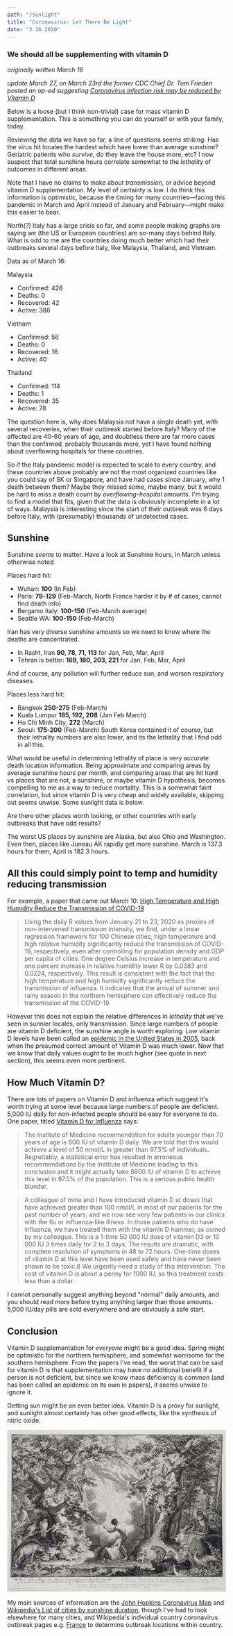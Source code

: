 ```yaml
---
path: "/sunlight"
title: "Coronavirus: Let There Be Light"
date: "3.16.2020"
---
```


### We should all be supplementing with vitamin D

*originally written March 16*

*update March 27, on March 23rd the former CDC Chief Dr. Tom Frieden posted an op-ed suggesting [Coronavirus infection risk may be reduced by Vitamin D](https://twitter.com/DrTomFrieden/status/1242193974892388354)*

Below is a loose (but I think non-trivial) case for mass vitamin D supplementation. This is something you can do yourself or with your family, today.

Reviewing the data we have so far, a line of questions seems striking: Has the virus hit locales the hardest which have lower than average sunshine? Geriatric patients who *survive*, do they leave the house more, etc? I now suspect that total sunshine hours correlate somewhat to the *lethality* of outcomes in different areas.

Note that I have no claims to make about *transmission,* or advice beyond vitamin D supplementation. My level of certainty is low. I do think this information is optimistic, because the timing for many countries—facing this pandemic in March and April instead of January and February—might make this easier to bear.

North(?) Italy has a large crisis so far, and some people making graphs are saying we (the US or European countries) are so-many days behind Italy. What is odd to me are the countries doing much better which had their outbreaks several days before Italy, like Malaysia, Thailand, and Vietnam.

Data as of March 16:

Malaysia
* Confirmed: 428
* Deaths: 0
* Recovered: 42
* Active: 386

Vietnam
* Confirmed: 56
* Deaths: 0
* Recovered: 16
* Active: 40

Thailand
* Confirmed: 114
* Deaths: 1
* Recovered: 35
* Active: 78

The question here is, why does Malaysia not have a single death yet, with several recoveries, when their outbreak started before Italy? Many of the affected are 40-60 years of age, and doubtless there are far more cases than the confirmed, probably thousands more, yet I have found nothing about overflowing hospitals for these countries.

So if the Italy pandemic model is expected to scale to every country, and these countries above probably are not the most organized countries like you could say of SK or Singapore, and have had cases since January, why 1 death between them? Maybe they missed some, maybe many, but it would be hard to miss a death count by *overflowing-hospital* amounts. I'm trying to find a model that fits, given that the data is obviously incomplete in a lot of ways. Malaysia is interesting since the start of their outbreak was 6 days before Italy, with (presumably) thousands of undetected cases.

## Sunshine

Sunshine *seems* to matter. Have a look at Sunshine hours, in March unless otherwise noted

Places hard hit:
* Wuhan: **100** (In Feb)
* Paris: **79-129** (Feb-March, North France harder it by # of cases, cannot find death info)
* Bergamo Italy: **100-150** (Feb-March average)
* Seattle WA: **100-150** (Feb-March)

Iran has very diverse sunshine amounts so we need to know where the deaths are concentrated.

* In Rasht, Iran **90, 78, 71, 113** for Jan, Feb, Mar, April
* Tehran is better: **169, 180, 203, 221** for Jan, Feb, Mar, April

And of course, any pollution will further reduce sun, and worsen respiratory diseases.

Places less hard hit:

* Bangkok **250-275** (Feb-March)
* Kuala Lumpur **185, 192, 208** (Jan Feb March)
* Ho Chi Minh City, **272** (March)
* Seoul: **175-200** (Feb-March) South Korea contained it of course, but their lethality numbers are also lower, and its the lethality that I find odd in all this.

What would be useful in determining lethality of place is very accurate death location information. Being approximate and comparing areas by average sunshine hours per month, and comparing areas that are hit hard vs places that are not, a sunshine, or maybe vitamin D hypothesis, becomes compelling to me as a way to reduce mortality. This is a somewhat faint correlation, but since vitamin D is very cheap and widely available, skipping out seems unwise. Some sunlight data is below.

Are there other places worth looking, or other countries with early outbreaks that have odd results?

The worst US places by sunshine are Alaska, but also Ohio and Washington. Even then, places like Juneau AK rapidly get more sunshine. March is 137.3 hours for them, April is 182.3 hours.

## All this could simply point to temp and humidity reducing transmission

For example, a paper that came out March 10: [High Temperature and High Humidity Reduce the Transmission of COVID-19](https://papers.ssrn.com/sol3/papers.cfm?abstract_id=3551767)

> Using the daily R values from January 21 to 23, 2020 as proxies of non-intervened transmission intensity, we find, under a linear regression framework for 100 Chinese cities, high temperature and high relative humidity significantly reduce the transmission of COVID-19, respectively, even after controlling for population density and GDP per capita of cities. One degree Celsius increase in temperature and one percent increase in relative humidity lower R by 0.0383 and 0.0224, respectively. This result is consistent with the fact that the high temperature and high humidity significantly reduce the transmission of influenza. It indicates that the arrival of summer and rainy season in the northern hemisphere can effectively reduce the transmission of the COVID-19.

However this does not explain the relative differences in *lethality* that we've seen in sunnier locales, only transmission. Since large numbers of people are vitamin D deficient, the sunshine angle is worth exploring. Low vitamin D levels have been called an [epidemic in the United States in 2005](https://www.ncbi.nlm.nih.gov/pubmed/16251641), back when the presumed correct amount of Vitamin D was much lower. Now that we know that daily values ought to be much higher (see quote in next section), this seems even more pertinent.

## How Much Vitamin D?

There are lots of papers on Vitamin D and influenza which suggest it's worth trying at some level because large numbers of people are deficient. 5,000 IU daily for non-infected people should be easy for everyone to do. One paper, titled [Vitamin D for Influenza](https://www.ncbi.nlm.nih.gov/pmc/articles/PMC4463890/) says:

> The Institute of Medicine recommendation for adults younger than 70 years of age is 600 IU of vitamin D daily. We are told that this would achieve a level of 50 nmol/L in greater than 97.5% of individuals. Regrettably, a statistical error has resulted in erroneous recommendations by the Institute of Medicine leading to this conclusion and it might actually take 8800 IU of vitamin D to achieve this level in 97.5% of the population. This is a serious public health blunder.

> A colleague of mine and I have introduced vitamin D at doses that have achieved greater than 100 nmol/L in most of our patients for the past number of years, and we now see very few patients in our clinics with the flu or influenza-like illness. In those patients who do have influenza, we have treated them with the vitamin D hammer, as coined by my colleague. This is a 1-time 50 000 IU dose of vitamin D3 or 10 000 IU 3 times daily for 2 to 3 days. The results are dramatic, with complete resolution of symptoms in 48 to 72 hours. One-time doses of vitamin D at this level have been used safely and have never been shown to be toxic.8 We urgently need a study of this intervention. The cost of vitamin D is about a penny for 1000 IU, so this treatment costs less than a dollar.

I cannot personally suggest anything beyond "normal" daily amounts, and you should read more before trying anything larger than those amounts. 5,000 IU/day pills are sold everywhere and are obviously a safe start.

## Conclusion

Vitamin D supplementation for *everyone* might be a good idea. Spring might be optimistic for the northern hemisphere, and somewhat worrisome for the southern hemisphere. From the papers I've read, the worst that can be said for vitamin D is that supplementation may have no additional benefit if a person is not deficient, but since we know mass deficiency is common (and has been called an epidemic on its own in papers), it seems unwise to ignore it.

Getting sun might be an even better idea. Vitamin D is a proxy for sunlight, and sunlight almost certainly has other good effects, like the synthesis of nitric oxide.

<img src="../images/posts/sunshine/light.jpeg" alt="Let There Be Light" title="Let There Be Light" />

My main sources of information are the [John Hopkins Coronavirus Map](https://www.arcgis.com/apps/opsdashboard/index.html#/bda7594740fd40299423467b48e9ecf6) and [Wikipedia's List of cities by sunshine duration](https://en.wikipedia.org/wiki/List_of_cities_by_sunshine_duration), though I've had to look elsewhere for many cities, and Wikipedia's individual country coronavirus outbreak pages e.g. [France](https://en.wikipedia.org/wiki/2020_coronavirus_pandemic_in_France) to determine outbreak locations within country.